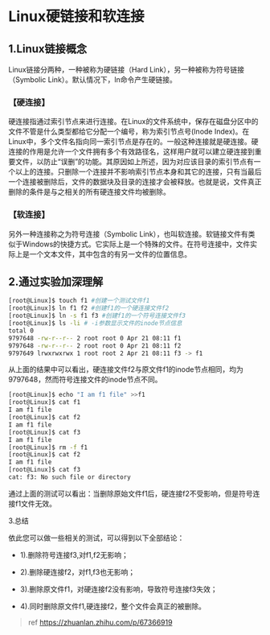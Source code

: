 # Linux硬链接和软连接


## 1.Linux链接概念

Linux链接分两种，一种被称为硬链接（Hard Link），另一种被称为符号链接（Symbolic Link）。默认情况下，ln命令产生硬链接。

### 【硬连接】

硬连接指通过索引节点来进行连接。在Linux的文件系统中，保存在磁盘分区中的文件不管是什么类型都给它分配一个编号，称为索引节点号(Inode Index)。在Linux中，多个文件名指向同一索引节点是存在的。一般这种连接就是硬连接。硬连接的作用是允许一个文件拥有多个有效路径名，这样用户就可以建立硬连接到重要文件，以防止“误删”的功能。其原因如上所述，因为对应该目录的索引节点有一个以上的连接。只删除一个连接并不影响索引节点本身和其它的连接，只有当最后一个连接被删除后，文件的数据块及目录的连接才会被释放。也就是说，文件真正删除的条件是与之相关的所有硬连接文件均被删除。

### 【软连接】

另外一种连接称之为符号连接（Symbolic Link），也叫软连接。软链接文件有类似于Windows的快捷方式。它实际上是一个特殊的文件。在符号连接中，文件实际上是一个文本文件，其中包含的有另一文件的位置信息。

## 2.通过实验加深理解
```sh
[root@Linux]$ touch f1 #创建一个测试文件f1
[root@Linux]$ ln f1 f2 #创建f1的一个硬连接文件f2
[root@Linux]$ ln -s f1 f3 #创建f1的一个符号连接文件f3
[root@Linux]$ ls -li # -i参数显示文件的inode节点信息
total 0
9797648 -rw-r--r-- 2 root root 0 Apr 21 08:11 f1
9797648 -rw-r--r-- 2 root root 0 Apr 21 08:11 f2
9797649 lrwxrwxrwx 1 root root 2 Apr 21 08:11 f3 -> f1
```
从上面的结果中可以看出，硬连接文件f2与原文件f1的inode节点相同，均为9797648，然而符号连接文件的inode节点不同。
```sh
[root@Linux]$ echo "I am f1 file" >>f1
[root@Linux]$ cat f1
I am f1 file
[root@Linux]$ cat f2
I am f1 file
[root@Linux]$ cat f3
I am f1 file
[root@Linux]$ rm -f f1
[root@Linux]$ cat f2
I am f1 file
[root@Linux]$ cat f3
cat: f3: No such file or directory
```
通过上面的测试可以看出：当删除原始文件f1后，硬连接f2不受影响，但是符号连接f1文件无效。

3.总结

依此您可以做一些相关的测试，可以得到以下全部结论：

+ 1).删除符号连接f3,对f1,f2无影响；

+ 2).删除硬连接f2，对f1,f3也无影响；

+ 3).删除原文件f1，对硬连接f2没有影响，导致符号连接f3失效；

+ 4).同时删除原文件f1,硬连接f2，整个文件会真正的被删除。

> ref https://zhuanlan.zhihu.com/p/67366919
